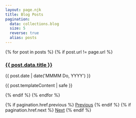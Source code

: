 ```yaml
---
layout: page.njk
title: Blog Posts
pagination:
  data: collections.blog
  size: 5
  reverse: true
  alias: posts
---
```


{% for post in posts %}
  {% if post.url != page.url %}
    <h3><a href="{{ post.url | url }}" class="collection-heading">{{ post.data.title }}</a></h3>
    <p>{{ post.date | date('MMMM Do, YYYY') }}</p>
    <p>{{ post.templateContent | safe }}</p>
  {% endif %}
{% endfor %}

{% if pagination.href.previous %}
  <a href="{{ pagination.href.previous }}">Previous</a>
{% endif %}
{% if pagination.href.next %}
  <a href="{{ pagination.href.next }}">Next</a>
{% endif %}